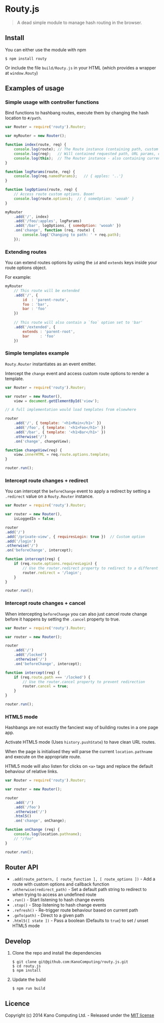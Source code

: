 # Routy.js

> A dead simple module to manage hash routing in the browser.

## Install

You can either use the module with npm

```
$ npm install routy
```

Or include the file `build/Routy.js` in your HTML (which provides a wrapper at `window.Routy`)

## Examples of usage

### Simple usage with controller functions

Bind functions to hashbang routes, execute them by changing the hash location to `#/path`.

```javascript
var Router = require('routy').Router;

var myRouter = new Router();

function index(route, req) {
    console.log(route); // The Route instance (containing path, custom options, ..)
    console.log(req);   // Will contained requested path, URL params, etc.. (If availabe, in different forms)
    console.log(this);  // The Router instance - also containing current `.path` and `.route`
}

function logParams(route, req) {
    console.log(req.namedParams);   // { apples: '..'}
}

function logOptions(route, req) {
    // Access route custom options. Boom!
    console.log(route.options);  // { someOption: 'wooah' }
}

myRouter
    .add('/', index)
    .add('/foo/:apples', logParams)
    .add('/bar', logOptions, { someOption: 'wooah' })
    .on('change', function (req, route) {
        console.log('Changing to path: ' + req.path);
    });
```

### Extending routes

You can extend routes options by using the `id` and `extends` keys inside your route options object.

For example:

```javascript
myRouter
    // This route will be extended
    .add('/', {
        id  : 'parent-route',
        foo : 'bar',
        bar : 'foo'
    })
    
    // This route will also contain a `foo` option set to 'bar'
    .add('/extended', {
        extends : 'parent-root',
        bar     : 'foo'
    })
```

### Simple templates example

`Routy.Router` instantiates as an event emitter.

Intercept the `change` event and access custom route options to render a template.

```javascript
var Router = require('routy').Router;

var router = new Router(),
    view = document.getElementById('view');

// A full implementation would load templates from elsewhere

router
    .add('/', { template: '<h1>Main</h1>' })
    .add('/foo', { template: '<h1>Foo</h1>' })
    .add('/bar', { template: '<h1>Bar</h1>' })
    .otherwise('/')
    .on('change', changeView);

function changeView(req) {
    view.innerHTML = req.route.options.template;
}

router.run();
```

### Intercept route changes + redirect

You can intercept the `beforeChange` event to apply a redirect by setting a `.redirect` value on a `Routy.Router` instance.

```javascript
var Router = require('routy').Router;

var router = new Router(),
    isLoggedIn = false;

router
.add('/')
.add('/private-view', { requiresLogin: true })  // Custom option
.add('/login')
.otherwise('/')
.on('beforeChange', intercept);

function intercept(req) {
    if (req.route.options.requiresLogin) {
        // Use the router.redirect property to redirect to a different path
        router.redirect = '/login';
    }
}

router.run();

```

### Intercept route changes + cancel

When intercepting `beforeChange` you can also just cancel route change before it happens by setting the `.cancel` property to true.

```javascript
var Router = require('routy').Router;

var router = new Router();

router
    .add('/')
    .add('/locked')
    .otherwise('/')
    .on('beforeChange', intercept);

function intercept(req) {
    if (req.route.path === '/locked') {
        // Use the router.cancel property to prevent redirection
        router.cancel = true;
    }
}

router.run();
```

### HTML5 mode

Hashbangs are not exactly the fanciest way of building routes in a one page app.

Activate HTML5 mode (Uses `history.pushState`) to have clean URL routes.

When the page is initialised they will parse the current `location.pathname` and execute on the appropriate route.

HTML5 mode will also listen for clicks on `<a>` tags and replace the default behaviour of relative links.

```javascript
var Router = require('routy').Router;

var router = new Router();

router
    .add('/')
    .add('/foo')
    .otherwise('/')
    .html5()
    .on('change', onChange);

function onChange (req) {
    console.log(location.pathname);
    // "/foo"
}

router.run();
```

## Router API

* `.add(route_pattern, [ route_function ], [ route_options ])` - Add a route with custom options and callback function
* `.otherwise(redirect_path)` - Set a default path string to redirect to when trying to access an undefined route
* `.run()` - Start listening to hash change events
* `.stop()` - Stop listening to hash change events
* `.refresh()` - Re-trigger route behaviour based on current path
* `.goTo(path)` - Direct to a given path
* `.html5([ state ])` - Pass a boolean (Defaults to `true`) to set / unset HTML5 mode

## Develop

1. Clone the repo and install the dependencies
    
    ```
    $ git clone git@github.com:KanoComputing/routy.js.git
    $ cd routy.js
    $ npm install
    ```

2. Update the build
    
    ```
    $ npm run build
    ```

## Licence

Copyright (c) 2014 Kano Computing Ltd. - Released under the [MIT license](https://github.com/KanoComputing/routy.js/blob/master/LICENSE)

